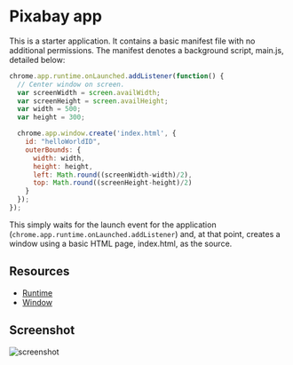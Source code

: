 # Pixabay app

This is a starter application. It contains a basic manifest file with no
additional permissions. The manifest denotes a background script, main.js,
detailed below:

```javascript
chrome.app.runtime.onLaunched.addListener(function() {
  // Center window on screen.
  var screenWidth = screen.availWidth;
  var screenHeight = screen.availHeight;
  var width = 500;
  var height = 300;

  chrome.app.window.create('index.html', {
    id: "helloWorldID",
    outerBounds: {
      width: width,
      height: height,
      left: Math.round((screenWidth-width)/2),
      top: Math.round((screenHeight-height)/2)
    }
  });
});
```

This simply waits for the launch event for the application (`chrome.app.runtime.onLaunched.addListener`)
and, at that point, creates a window using a basic HTML page, index.html, as the source.

## Resources

* [Runtime](http://developer.chrome.com/apps/app.runtime.html)
* [Window](http://developer.chrome.com/apps/app.window.html)
     
## Screenshot
![screenshot](/samples/hello-world/assets/screenshot_1280_800.png)

